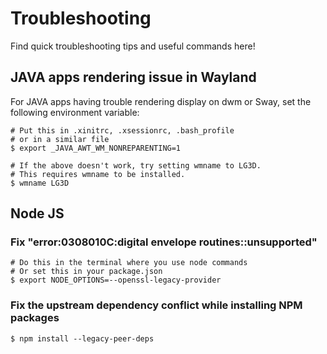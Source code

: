 # Troubleshooting

Find quick troubleshooting tips and useful commands here!

## JAVA apps rendering issue in Wayland 
For JAVA apps having trouble rendering display on dwm or Sway, set the following environment variable:

```
# Put this in .xinitrc, .xsessionrc, .bash_profile
# or in a similar file
$ export _JAVA_AWT_WM_NONREPARENTING=1

# If the above doesn't work, try setting wmname to LG3D.
# This requires wmname to be installed.
$ wmname LG3D
```

## Node JS

### Fix "error:0308010C:digital envelope routines::unsupported"

```
# Do this in the terminal where you use node commands
# Or set this in your package.json
$ export NODE_OPTIONS=--openssl-legacy-provider
```

### Fix the upstream dependency conflict while installing NPM packages
```
$ npm install --legacy-peer-deps
```

